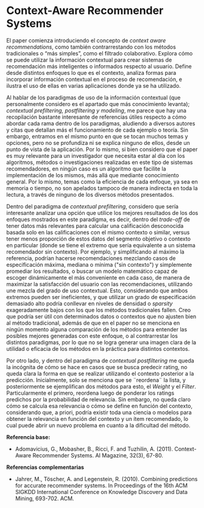 # Context-Aware Recommender Systems

El paper comienza introduciendo el concepto de *context aware recommendations*, como también contrarrestando con los métodos tradicionales o “más simples”, como el filtrado colaborativo. Explora cómo se puede utilizar la información contextual para crear sistemas de recomendación más inteligentes o informados respecto al usuario. Define desde distintos enfoques lo que es el contexto, analiza formas para incorporar información contextual en el proceso de recomendación, e ilustra el uso de ellas en varias aplicaciones donde ya se ha utilizado.

Al hablar de los paradigmas de uso de la información contextual (que personalmente considero es el apartado que más conocimiento levanta); *contextual prefiltering, postfiltering y modeling*, me parece que hay una recopilación bastante interesante de referencias útiles respecto a cómo abordar cada rama dentro de los paradigmas, aludiendo a diversos autores y citas que detallan más el funcionamiento de cada ejemplo o teoría. Sin embargo, entramos en el mismo punto en que se tocan muchos temas y opciones, pero no se profundiza ni se explica ninguno de ellos, desde un punto de vista de la aplicación. Por lo mismo, si bien considero que el paper es muy relevante para un investigador que necesita estar al día con los algoritmos, métodos o investigaciones realizadas en este tipo de sistemas recomendadores, en ningún caso es un algoritmo que facilite la implementación de los mismos, más allá que mediante conocimiento general. Por lo mismo, temas como la eficiencia de cada enfoque, ya sea en memoria o tiempo, no son apelados tampoco de manera indirecta en toda la lectura, a través de ninguno de los diversos métodos presentados.

Dentro del paradigma de *contextual prefiltering*, considero que sería interesante analizar una opción que utilice los mejores resultados de los dos enfoques mostrados en este paradigma, es decir, dentro del *trade-off* de tener datos más relevantes para calcular una calificación desconocida basada solo en las calificaciones con el mismo contexto o similar, versus
tener menos proporción de estos datos del segmento objetivo o contexto en particular (donde se tiene el extremo que sería equivalente a un sistema recomendador sin contexto). Por ejemplo, y simplificando al máximo la referencia, podrían hacerse recomendaciones mezclando casos de especificación máxima, mediana o mínima ("sin contexto") y simplemente promediar los resultados, o buscar un modelo matemático capaz de escoger dinámicamente el más conveniente en cada caso, de manera de maximizar la satisfacción del usuario con las recomendaciones, utilizando une mezcla del grado de uso contextual. Esto, considerando que ambos extremos pueden ser ineficientes, y que utilizar un grado de especificación demasiado alto podría conllevar en niveles de densidad o *sparsity* exageradamente bajos con los que los métodos tradicionales fallen. Creo que podría ser útil con determinados datos o contextos que no ajusten bien al método tradicional, además de que en el paper no se menciona en ningún momento alguna comparación de los métodos para entender las posibles mejores generadas con este enfoque, o al contrarrestar los distintos paradigmas, por lo que no se logra generar una imagen clara de la utilidad o eficacia de los métodos en la práctica para distintos contextos.

Por otro lado, y dentro del paradigma de *contextual postfiltering* me queda la incógnita de cómo se hace en casos que se busca predecir rating, no queda clara la forma en que se realizar utilizando el contexto posterior a la predicción. Inicialmente, solo se menciona que se ¨reordena¨ la lista, y posteriormente se ejemplifican dos métodos para esto, el *Weight* y el *Filter*. Particularmente el primero, reordena luego de ponderar los ratings predichos por la probabilidad de relevancia. Sin embargo, no queda claro cómo se calcula esa relevancia o cómo se define en función del contexto, considerando que, a priori, podría existir toda una ciencia o modelos para obtener la relevancia en función del contexto y un ítem recomendado, lo cual puede abrir un nuevo problema en cuanto a la dificultad del método.


**Referencia base:** 
- Adomavicius, G., Mobasher, B., Ricci, F. and Tuzhilin, A. (2011). Context-Aware Recommender Systems. AI Magazine, 32(3), 67-80.

**Referencias complementarias**
- Jahrer, M., Töscher, A. and Legenstein, R. (2010). Combining predictions for accurate recommender systems. In Proceedings of the 16th ACM SIGKDD International Conference on Knowledge Discovery and Data Mining, 693-702. ACM.
